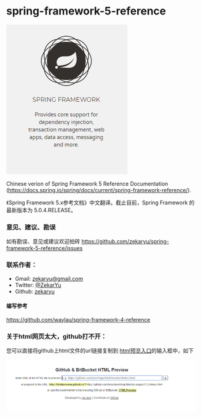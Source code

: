 # spring-framework-5-reference

![logo](spring-framework-logo.png)

Chinese verion of Spring Framework 5 Reference Documentation (https://docs.spring.io/spring/docs/current/spring-framework-reference/).

《Spring Framework 5.x参考文档》中文翻译。截止目前，Spring Framework 的最新版本为 5.0.4.RELEASE。

### 意见、建议、勘误 

如有勘误、意见或建议欢迎拍砖 https://github.com/zekaryu/spring-framework-5-reference/issues

### 联系作者：
 
 * Gmail: [zekaryu@gmail.com](mailto:zekaryu@gmail.com)
 * Twitter: [@ZekarYu](https://twitter.com/zekaryu)
 * Github: [zekaryu](https://github.com/zekaryu)

#### 编写参考

https://github.com/waylau/spring-framework-4-reference

### 关于html网页太大，github打不开：

您可以直接将github上html文件的url链接复制到 [html预览入口](http://htmlpreview.github.com/)的输入框中，如下

![htmlpreview](howtopreviewhtml.png)